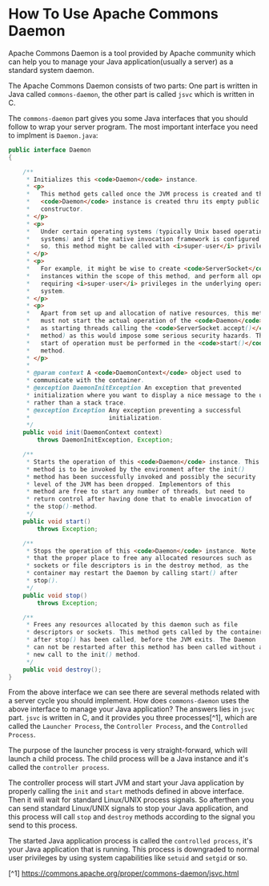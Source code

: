 # How To Use Apache Commons Daemon

Apache Commons Daemon is a tool provided by Apache community which can help you to manage your Java application(usually a server) as a standard system daemon.

The Apache Commons Daemon consists of two parts: One part is written in Java called `commons-daemon`, the other part is called `jsvc` which is written in C.

The `commons-daemon` part gives you some Java interfaces that you should follow to wrap your server program. The most important interface you need to implment is `Daemon.java`:

```java
public interface Daemon
{

    /**
     * Initializes this <code>Daemon</code> instance.
     * <p>
     *   This method gets called once the JVM process is created and the
     *   <code>Daemon</code> instance is created thru its empty public
     *   constructor.
     * </p>
     * <p>
     *   Under certain operating systems (typically Unix based operating
     *   systems) and if the native invocation framework is configured to do
     *   so, this method might be called with <i>super-user</i> privileges.
     * </p>
     * <p>
     *   For example, it might be wise to create <code>ServerSocket</code>
     *   instances within the scope of this method, and perform all operations
     *   requiring <i>super-user</i> privileges in the underlying operating
     *   system.
     * </p>
     * <p>
     *   Apart from set up and allocation of native resources, this method
     *   must not start the actual operation of the <code>Daemon</code> (such
     *   as starting threads calling the <code>ServerSocket.accept()</code>
     *   method) as this would impose some serious security hazards. The
     *   start of operation must be performed in the <code>start()</code>
     *   method.
     * </p>
     *
     * @param context A <code>DaemonContext</code> object used to
     * communicate with the container.
     * @exception DaemonInitException An exception that prevented
     * initialization where you want to display a nice message to the user,
     * rather than a stack trace.
     * @exception Exception Any exception preventing a successful
     *                      initialization.
     */
    public void init(DaemonContext context)
        throws DaemonInitException, Exception;

    /**
     * Starts the operation of this <code>Daemon</code> instance. This
     * method is to be invoked by the environment after the init()
     * method has been successfully invoked and possibly the security
     * level of the JVM has been dropped. Implementors of this
     * method are free to start any number of threads, but need to
     * return control after having done that to enable invocation of
     * the stop()-method.
     */
    public void start()
        throws Exception;

    /**
     * Stops the operation of this <code>Daemon</code> instance. Note
     * that the proper place to free any allocated resources such as
     * sockets or file descriptors is in the destroy method, as the
     * container may restart the Daemon by calling start() after
     * stop().
     */
    public void stop()
        throws Exception;

    /**
     * Frees any resources allocated by this daemon such as file
     * descriptors or sockets. This method gets called by the container
     * after stop() has been called, before the JVM exits. The Daemon
     * can not be restarted after this method has been called without a
     * new call to the init() method.
     */
    public void destroy();
}
```

From the above interface we can see there are several methods related with a server cycle you should implement. How does `commons-daemon` uses the above interface to manage your Java application? The answers lies in `jsvc` part. `jsvc` is written in C, and it provides you three processes[^1], which are called the `Launcher Process`, the `Controller Process`, and the `Controlled Process`.

The purpose of the launcher process is very straight-forward, which will launch a child process. The child process will be a Java instance and it's called the `controller process`.

The controller process will start JVM and start your Java application by properly calling the `init` and `start` methods defined in above interface. Then it will wait for standard Linux/UNIX process signals. So afterthen you can send standard Linux/UNIX signals to stop your Java application, and this process will call `stop` and `destroy` methods according to the signal you send to this process.

The started Java application process is called the `controlled process`, it's your Java application that is running. This process is downgraded to normal user privileges by using system capabilities like `setuid` and `setgid` or so.

[^1] https://commons.apache.org/proper/commons-daemon/jsvc.html
